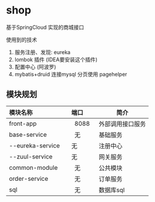 # shop 
基于SpringCloud 实现的商城接口

使用到的技术
1. 服务注册、发现: eureka
2. lombok 插件 (IDEA要安装这个插件)
3. 配置中心 (阿波罗)
4. mybatis+druid 连接mysql 分页使用 pagehelper

## 模块规划

| 模块名称        | 端口   |  简介  |
|:----    |:--- |-----   |
| front-app        |    8088    |  外部调用接口服务|
| base-service       |     无   |  基础服务|
| --eureka-service       |     无   |  注册中心|
| --zuul-service       |     无   |  网关服务|
| common-module       |     无   |  公共模块|
| order-service       |     无   |  订单服务|
| sql       |     无   |  数据库sql|
